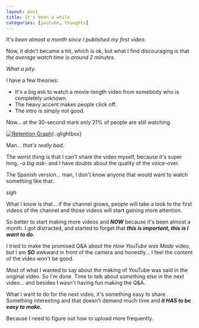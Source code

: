 ```yaml
---
layout: post
title: It's been a while
categories: [youtube, thoughts]
---
```


*It's been almost a month since I published my first video.*

Now, it didn't became a hit, which is ok, but what I find discouraging is that *the average watch time is around 2 minutes.*

*What a pity.*

I have a few theories:

- It's a big ask to watch a movie-length video from somebody who is completely unknown.
- The heavy accent makes people click off.
- The intro is simply not good.

Now... at the 30-second mark only 21% of people are still watching.

[![Retention Graph](https://i.postimg.cc/HsV2cWWG/9u2-Bil-V19-E.jpg)](https://i.postimg.cc/HsV2cWWG/9u2-Bil-V19-E.jpg){:.glightbox}

Man... *that's really bad.*

The worst thing is that I can't share the video myself, because it's super long, -*a big ask*- and I have doubts about the quality of the voice-over.

The Spanish version... man, I don't know anyone that would want to watch something like that.

*sigh*

What I know is that... if the channel grows, people will take a look to the first videos of the channel and those videos will start gaining more attention.

So better to start making more videos and ***NOW*** because it's been almost a month. I got distracted, and started to forget that ***this is important, this is I want to do.***

I tried to make the promised Q&A about the *How YouTube was Made* video, but I am ***SO*** awkward in front of the camera and honestly... I feel the content of the video won't be good.

Most of what I wanted to say about the making of YouTube was said in the original video. So I'm done. Time to talk about something else in the next video... and besides I wasn't having fun making the Q&A.

What I want to do for the next video, it's something easy to share. Something interesting and that doesn't demand much time and ***it HAS to be easy to make.***

Because I need to figure out how to upload more frequently.